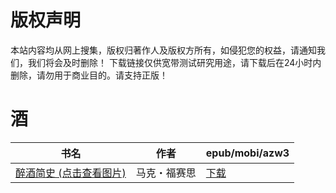 # 版权声明

本站内容均从网上搜集，版权归著作人及版权方所有，如侵犯您的权益，请通知我们，我们将会及时删除！ 下载链接仅供宽带测试研究用途，请下载后在24小时内删除，请勿用于商业目的。请支持正版！

# 酒

| 书名 | 作者 | epub/mobi/azw3 |
| --- | --- | --- |
| [醉酒简史 (点击查看图片)](https://www.dushupai.com/attachment/2024/06/07/ddd7de98e1c91ab2.jpg) | 马克・福赛思 | [下载](https://url89.ctfile.com/f/31084289-1357036678-9ff107?p=8866) |
